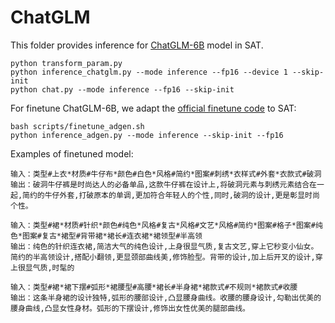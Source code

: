 # ChatGLM

This folder provides inference for [ChatGLM-6B](https://github.com/THUDM/ChatGLM-6B) model in SAT.

```
python transform_param.py
python inference_chatglm.py --mode inference --fp16 --device 1 --skip-init
python chat.py --mode inference --fp16 --skip-init
```

For finetune ChatGLM-6B, we adapt the [official finetune code](https://github.com/THUDM/ChatGLM-6B/tree/main/ptuning) to SAT:

```
bash scripts/finetune_adgen.sh
python inference_adgen.py --mode inference --skip-init --fp16
```

Examples of finetuned model:

```
输入：类型#上衣*材质#牛仔布*颜色#白色*风格#简约*图案#刺绣*衣样式#外套*衣款式#破洞
输出：破洞牛仔裤是时尚达人的必备单品,这款牛仔裤在设计上,将破洞元素与刺绣元素结合在一起,简约的牛仔外套,打破原本的单调,更加符合年轻人的个性,同时,破洞的设计,更是彰显时尚个性。

输入：类型#裙*材质#针织*颜色#纯色*风格#复古*风格#文艺*风格#简约*图案#格子*图案#纯色*图案#复古*裙型#背带裙*裙长#连衣裙*裙领型#半高领
输出：纯色的针织连衣裙,简洁大气的纯色设计,上身很显气质,复古文艺,穿上它秒变小仙女。简约的半高领设计,搭配小翻领,更显颈部曲线美,修饰脸型。背带的设计,加上后开叉的设计,穿上很显气质,时髦的

输入：类型#裙*裙下摆#弧形*裙腰型#高腰*裙长#半身裙*裙款式#不规则*裙款式#收腰
输出：这条半身裙的设计独特,弧形的腰部设计,凸显腰身曲线。收腰的腰身设计,勾勒出优美的腰身曲线,凸显女性身材。弧形的下摆设计,修饰出女性优美的腿部曲线。
```